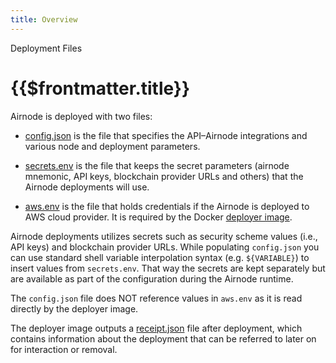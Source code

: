 ```yaml
---
title: Overview
---
```


<TitleSpan>Deployment Files</TitleSpan>

# {{$frontmatter.title}}

<VersionWarning/>

Airnode is deployed with two files:

- [config.json](./config-json.md) is the file that specifies the API–Airnode integrations and various node and deployment parameters.

- [secrets.env](./secrets-env.md) is the file that keeps the secret parameters (airnode mnemonic, API keys, blockchain provider URLs and others) that the Airnode deployments will use.

- [aws.env](./aws-env.md) is the file that holds credentials if the Airnode is deployed to AWS cloud provider. It is required by the Docker [deployer image](../../grp-providers/docker/deployer-image.md).

Airnode deployments utilizes secrets such as security scheme values (i.e., API keys) and blockchain provider URLs. While populating `config.json` you can use standard shell variable interpolation syntax (e.g. `${VARIABLE}`) to insert values from `secrets.env`. That way the secrets are kept separately but are available as part of the configuration during the Airnode runtime.

The `config.json` file does NOT reference values in `aws.env` as it is read directly by the deployer image.

The deployer image outputs a [receipt.json](receipt-json.md) file after deployment, which contains information about the deployment that can be referred to later on for interaction or removal.
